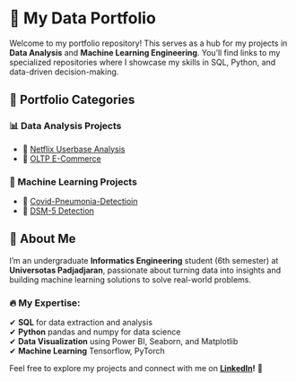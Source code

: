 # 🚀 My Data Portfolio  

Welcome to my portfolio repository! This serves as a hub for my projects in **Data Analysis** and **Machine Learning Engineering**. You’ll find links to my specialized repositories where I showcase my skills in SQL, Python, and data-driven decision-making.  

## 🔗 Portfolio Categories  

### 📊 Data Analysis Projects  
- 📌 [Netflix Userbase Analysis](https://github.com/Roberttwil/Netflix-Userbase)  
- 📌 [OLTP E-Commerce](https://github.com/Roberttwil/E-Commerce-Database)  
 

### 🤖 Machine Learning Projects  
- 📌 [Covid-Pneumonia-Detectioin](https://github.com/Roberttwil/covid-pneumonia-detector.git)  
- 📌 [DSM-5 Detection](https://github.com/Roberttwil/MentalHealthDiagnosis.git)  
  

## 🚀 About Me  
I’m an undergraduate **Informatics Engineering** student (6th semester) at **Universotas Padjadjaran**, passionate about turning data into insights and building machine learning solutions to solve real-world problems.  

### 🔥 My Expertise:  
✔ **SQL** for data extraction and analysis  
✔ **Python** pandas and numpy for data science   
✔ **Data Visualization** using Power BI, Seaborn, and Matplotlib  
✔ **Machine Learning** Tensorflow, PyTorch

Feel free to explore my projects and connect with me on **[LinkedIn](www.linkedin.com/in/robertwilliamht)!** 🚀  
